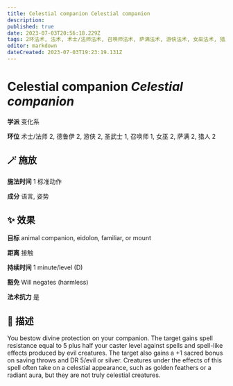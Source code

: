 ```yaml
---
title: Celestial companion Celestial companion
description: 
published: true
date: 2023-07-03T20:56:18.229Z
tags: 2环法术, 法术, 术士/法师法术, 召唤师法术, 萨满法术, 游侠法术, 女巫法术, 猎人法术, 1环法术, 圣武士法术, 德鲁伊法术, 变化系
editor: markdown
dateCreated: 2023-07-03T19:23:19.131Z
---
```


# **Celestial companion** *Celestial companion*

**学派** 变化系 

**环位** 术士/法师 2, 德鲁伊 2, 游侠 2, 圣武士 1, 召唤师 1, 女巫 2, 萨满 2, 猎人 2

## 🪄 施放

**施法时间** 1 标准动作

**成分** 语言, 姿势

## ✨ 效果 

**目标** animal companion, eidolon, familiar, or mount 

**距离** 接触  

**持续时间** 1 minute/level (D) 

**豁免** Will negates (harmless)

**法术抗力** 是

## 📖 描述

You bestow divine protection on your companion. The target gains spell resistance equal to 5 plus half your caster level against spells and spell-like effects produced by evil creatures. The target also gains a +1 sacred bonus on saving throws and DR 5/evil or silver. Creatures under the effects of this spell often take on a celestial appearance, such as golden feathers or a radiant aura, but they are not truly celestial creatures.
    